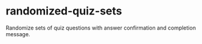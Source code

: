 # randomized-quiz-sets
Randomize sets of quiz questions with answer confirmation and completion message.

